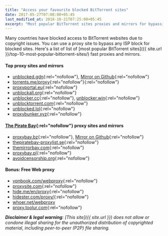 ```yaml
---
title: "Access your favourite blocked BitTorrent sites"
date: 2017-05-27T07:08:00+05:45
last_modified_at: 2018-10-21T07:25:00+05:45
excerpt: "Most popular BitTorrent sites proxies and mirrors for bypassing your country or territory Internet censorship."
---
```


Many countries have blocked access to BitTorrent websites due to copyright issues. You can use a proxy site to bypass any ISP block for blocked sites. Here's a list of list of [most popular BitTorrent sites]({{ site.url }}/top-10-most-popular-bittorrent-sites/) fast proxies and mirrors.

#### Top proxy sites and mirrors

* [unblocked.gdn](https://unblocked.gdn/){:rel="nofollow"}, [Mirror on Github](https://unblocked-pw.github.io/){:rel="nofollow"}
* [torrents.me/proxy](https://torrents.me/proxy/){:rel="nofollow"}{:rel="nofollow"}
* [proxyportal.eu](https://proxyportal.eu/){:rel="nofollow"}
* [unblockall.org](https://unblockall.org/){:rel="nofollow"}
* [unblocker.cc](https://unblocker.cc/){:rel="nofollow"}, [unblocker.win](https://unblocker.win/){:rel="nofollow"}
* [unblocktorrent.com](https://unblocktorrent.com/){:rel="nofollow"}
* [unblocked.lol](http://unblocked.lol/){:rel="nofollow"}
* [proxybunker.xyz](http://proxybunker.xyz/){:rel="nofollow"}

#### [The Pirate Bay](https://thepiratebay.org/){:rel="nofollow"} proxy sites and mirrors

* [proxybay.bz](https://proxybay.bz/){:rel="nofollow"}, [Mirror on Github](https://proxybay.github.io/){:rel="nofollow"}
* [thepiratebay-proxylist.se](https://thepiratebay-proxylist.se/){:rel="nofollow"}
* [themirrorbay.com](http://www.themirrorbay.com/){:rel="nofollow"}
* [proxybay.pl](https://proxybay.pl/){:rel="nofollow"}
* [avoidcensorship.org](https://avoidcensorship.org/){:rel="nofollow"}

#### Bonus: Free Web proxy

* [vpnbook.com/webproxy](https://www.vpnbook.com/webproxy){:rel="nofollow"}
* [proxysite.com](https://www.proxysite.com/){:rel="nofollow"}
* [hide.me/en/proxy](https://hide.me/en/proxy){:rel="nofollow"}
* [hidester.com/proxy/](https://hidester.com/proxy/){:rel="nofollow"}
* [whoer.net/webproxy](https://whoer.net/webproxy)
* [proxy.toolur.com](https://proxy.toolur.com/){:rel="nofollow"}

_**Disclaimer & legal warning**: [This site]({{ site.url }}) does not allow or condone illegal sharing for the unauthorized distribution of copyrighted material, including peer-to-peer (P2P) file sharing._

